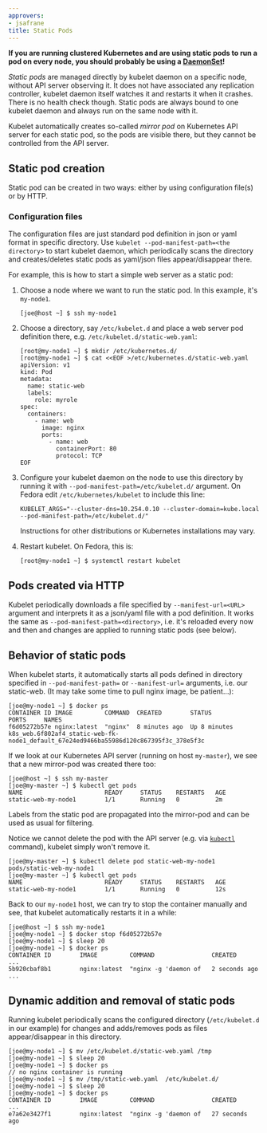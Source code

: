 ```yaml
---
approvers:
- jsafrane
title: Static Pods
---
```


**If you are running clustered Kubernetes and are using static pods to run a pod on every node, you should probably be using a [DaemonSet](/docs/concepts/workloads/controllers/daemonset/)!**

*Static pods* are managed directly by kubelet daemon on a specific node, without API server observing it. It does not have associated any replication controller, kubelet daemon itself watches it and restarts it when it crashes. There is no health check though. Static pods are always bound to one kubelet daemon and always run on the same node with it.

Kubelet automatically creates so-called *mirror pod* on Kubernetes API server for each static pod, so the pods are visible there, but they cannot be controlled from the API server.

## Static pod creation

Static pod can be created in two ways: either by using configuration file(s) or by HTTP.

### Configuration files

The configuration files are just standard pod definition in json or yaml format in specific directory. Use `kubelet --pod-manifest-path=<the directory>` to start kubelet daemon, which periodically scans the directory and creates/deletes static pods as yaml/json files appear/disappear there.

For example, this is how to start a simple web server as a static pod:

1. Choose a node where we want to run the static pod. In this example, it's `my-node1`.

    ```
    [joe@host ~] $ ssh my-node1
    ```

2. Choose a directory, say `/etc/kubelet.d` and place a web server pod definition there, e.g. `/etc/kubelet.d/static-web.yaml`:

    ```
    [root@my-node1 ~] $ mkdir /etc/kubernetes.d/
    [root@my-node1 ~] $ cat <<EOF >/etc/kubernetes.d/static-web.yaml
    apiVersion: v1
    kind: Pod
    metadata:
      name: static-web
      labels:
        role: myrole
    spec:
      containers:
        - name: web
          image: nginx
          ports:
            - name: web
              containerPort: 80
              protocol: TCP
    EOF
    ```

3. Configure your kubelet daemon on the node to use this directory by running it with `--pod-manifest-path=/etc/kubelet.d/` argument.
    On Fedora edit `/etc/kubernetes/kubelet` to include this line:

    ```
    KUBELET_ARGS="--cluster-dns=10.254.0.10 --cluster-domain=kube.local --pod-manifest-path=/etc/kubelet.d/"
    ```

    Instructions for other distributions or Kubernetes installations may vary.

4. Restart kubelet. On Fedora, this is:

    ```
    [root@my-node1 ~] $ systemctl restart kubelet
    ```

## Pods created via HTTP

Kubelet periodically downloads a file specified by `--manifest-url=<URL>` argument and interprets it as a json/yaml file with a pod definition. It works the same as `--pod-manifest-path=<directory>`, i.e. it's reloaded every now and then and changes are applied to running static pods (see below).

## Behavior of static pods

When kubelet starts, it automatically starts all pods defined in directory specified in `--pod-manifest-path=` or `--manifest-url=` arguments, i.e. our static-web.  (It may take some time to pull nginx image, be patient…):

```shell
[joe@my-node1 ~] $ docker ps
CONTAINER ID IMAGE         COMMAND  CREATED        STATUS         PORTS     NAMES
f6d05272b57e nginx:latest  "nginx"  8 minutes ago  Up 8 minutes             k8s_web.6f802af4_static-web-fk-node1_default_67e24ed9466ba55986d120c867395f3c_378e5f3c
```

If we look at our Kubernetes API server (running on host `my-master`), we see that a new mirror-pod was created there too:

```shell
[joe@host ~] $ ssh my-master
[joe@my-master ~] $ kubectl get pods
NAME                       READY     STATUS    RESTARTS   AGE
static-web-my-node1        1/1       Running   0          2m
```

Labels from the static pod are propagated into the mirror-pod and can be used as usual for filtering.

Notice we cannot delete the pod with the API server (e.g. via [`kubectl`](/docs/user-guide/kubectl/) command), kubelet simply won't remove it.

```shell
[joe@my-master ~] $ kubectl delete pod static-web-my-node1
pods/static-web-my-node1
[joe@my-master ~] $ kubectl get pods
NAME                       READY     STATUS    RESTARTS   AGE
static-web-my-node1        1/1       Running   0          12s
```

Back to our `my-node1` host, we can try to stop the container manually and see, that kubelet automatically restarts it in a while:

```shell
[joe@host ~] $ ssh my-node1
[joe@my-node1 ~] $ docker stop f6d05272b57e
[joe@my-node1 ~] $ sleep 20
[joe@my-node1 ~] $ docker ps
CONTAINER ID        IMAGE         COMMAND                CREATED       ...
5b920cbaf8b1        nginx:latest  "nginx -g 'daemon of   2 seconds ago ...
```

## Dynamic addition and removal of static pods

Running kubelet periodically scans the configured directory (`/etc/kubelet.d` in our example) for changes and adds/removes pods as files appear/disappear in this directory.

```shell
[joe@my-node1 ~] $ mv /etc/kubelet.d/static-web.yaml /tmp
[joe@my-node1 ~] $ sleep 20
[joe@my-node1 ~] $ docker ps
// no nginx container is running
[joe@my-node1 ~] $ mv /tmp/static-web.yaml  /etc/kubelet.d/
[joe@my-node1 ~] $ sleep 20
[joe@my-node1 ~] $ docker ps
CONTAINER ID        IMAGE         COMMAND                CREATED           ...
e7a62e3427f1        nginx:latest  "nginx -g 'daemon of   27 seconds ago
```
